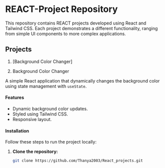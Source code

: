 # REACT-Project Repository

This repository contains REACT projects developed using React and Tailwind CSS. Each project demonstrates a different functionality, ranging from simple UI components to more complex applications.

## Projects

1. [Background Color Changer]


1. Background Color Changer

A simple React application that dynamically changes the background color using state management with `useState`.

#### Features

- Dynamic background color updates.
- Styled using Tailwind CSS.
- Responsive layout.

#### Installation

Follow these steps to run the project locally:

1. **Clone the repository:**

   ```bash
   git clone https://github.com/Thanya2003/React_projects.git
